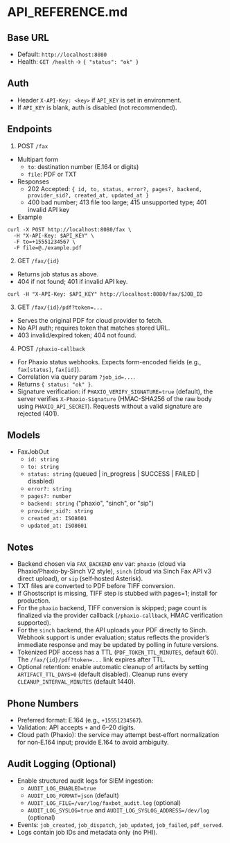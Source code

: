 # API_REFERENCE.md

## Base URL
- Default: `http://localhost:8080`
- Health: `GET /health` → `{ "status": "ok" }`

## Auth
- Header `X-API-Key: <key>` if `API_KEY` is set in environment.
- If `API_KEY` is blank, auth is disabled (not recommended).

## Endpoints

1) POST `/fax`
- Multipart form
  - `to`: destination number (E.164 or digits)
  - `file`: PDF or TXT
- Responses
  - 202 Accepted: `{ id, to, status, error?, pages?, backend, provider_sid?, created_at, updated_at }`
  - 400 bad number; 413 file too large; 415 unsupported type; 401 invalid API key
- Example
```
curl -X POST http://localhost:8080/fax \
  -H "X-API-Key: $API_KEY" \
  -F to=+15551234567 \
  -F file=@./example.pdf
```

2) GET `/fax/{id}`
- Returns job status as above.
- 404 if not found; 401 if invalid API key.
```
curl -H "X-API-Key: $API_KEY" http://localhost:8080/fax/$JOB_ID
```

3) GET `/fax/{id}/pdf?token=...`
- Serves the original PDF for cloud provider to fetch.
- No API auth; requires token that matches stored URL.
- 403 invalid/expired token; 404 not found.

4) POST `/phaxio-callback`
- For Phaxio status webhooks. Expects form-encoded fields (e.g., `fax[status]`, `fax[id]`).
- Correlation via query param `?job_id=...`.
- Returns `{ status: "ok" }`.
- Signature verification: if `PHAXIO_VERIFY_SIGNATURE=true` (default), the server verifies `X-Phaxio-Signature` (HMAC-SHA256 of the raw body using `PHAXIO_API_SECRET`). Requests without a valid signature are rejected (401).

## Models
- FaxJobOut
  - `id: string`
  - `to: string`
  - `status: string` (queued | in_progress | SUCCESS | FAILED | disabled)
  - `error?: string`
  - `pages?: number`
  - `backend: string` ("phaxio", "sinch", or "sip")
  - `provider_sid?: string`
  - `created_at: ISO8601`
  - `updated_at: ISO8601`

## Notes
- Backend chosen via `FAX_BACKEND` env var: `phaxio` (cloud via Phaxio/Phaxio‑by‑Sinch V2 style), `sinch` (cloud via Sinch Fax API v3 direct upload), or `sip` (self‑hosted Asterisk).
- TXT files are converted to PDF before TIFF conversion.
- If Ghostscript is missing, TIFF step is stubbed with pages=1; install for production.
- For the `phaxio` backend, TIFF conversion is skipped; page count is finalized via the provider callback (`/phaxio-callback`, HMAC verification supported).
- For the `sinch` backend, the API uploads your PDF directly to Sinch. Webhook support is under evaluation; status reflects the provider’s immediate response and may be updated by polling in future versions.
- Tokenized PDF access has a TTL (`PDF_TOKEN_TTL_MINUTES`, default 60). The `/fax/{id}/pdf?token=...` link expires after TTL.
- Optional retention: enable automatic cleanup of artifacts by setting `ARTIFACT_TTL_DAYS>0` (default disabled). Cleanup runs every `CLEANUP_INTERVAL_MINUTES` (default 1440).

## Phone Numbers
- Preferred format: E.164 (e.g., `+15551234567`).
- Validation: API accepts `+` and 6–20 digits.
- Cloud path (Phaxio): the service may attempt best‑effort normalization for non‑E.164 input; provide E.164 to avoid ambiguity.

## Audit Logging (Optional)
- Enable structured audit logs for SIEM ingestion:
  - `AUDIT_LOG_ENABLED=true`
  - `AUDIT_LOG_FORMAT=json` (default)
  - `AUDIT_LOG_FILE=/var/log/faxbot_audit.log` (optional)
  - `AUDIT_LOG_SYSLOG=true` and `AUDIT_LOG_SYSLOG_ADDRESS=/dev/log` (optional)
- Events: `job_created`, `job_dispatch`, `job_updated`, `job_failed`, `pdf_served`.
- Logs contain job IDs and metadata only (no PHI).
